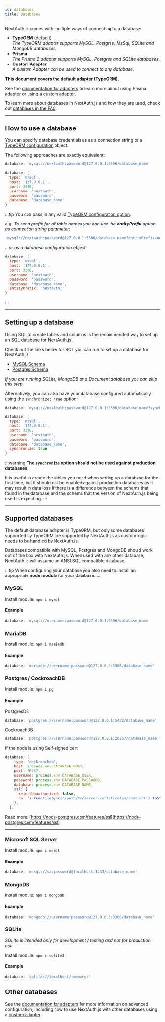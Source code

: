 ```yaml
---
id: databases
title: Databases
---
```


NextAuth.js comes with multiple ways of connecting to a database:

* **TypeORM** (default)<br/>
  _The TypeORM adapter supports MySQL, Postgres, MsSql, SQLite and MongoDB databases._
* **Prisma**<br/>
  _The Prisma 2 adapter supports MySQL, Postgres and SQLite databases._
* **Custom Adapter**<br/>
  _A custom Adapter can be used to connect to any database._

**This document covers the default adapter (TypeORM).**

See the [documentation for adapters](/schemas/adapters) to learn more about using Prisma adapter or using a custom adapter.

To learn more about databases in NextAuth.js and how they are used, check out [databases in the FAQ](/faq#databases).

---

## How to use a database

You can specify database credentials as as a connection string or a [TypeORM configuration](https://github.com/typeorm/typeorm/blob/master/docs/using-ormconfig.md) object.

The following approaches are exactly equivalent:

```js
database: 'mysql://nextauth:password@127.0.0.1:3306/database_name'
```

```js
database: {
  type: 'mysql',
  host: '127.0.0.1',
  port: 3306,
  username: 'nextauth',
  password: 'password',
  database: 'database_name'
}
```

:::tip
You can pass in any valid [TypeORM configuration option](https://github.com/typeorm/typeorm/blob/master/docs/using-ormconfig.md).

*e.g. To set a prefix for all table names you can use the **entityPrefix** option as connection string parameter:*

```js
'mysql://nextauth:password@127.0.0.1:3306/database_name?entityPrefix=nextauth_'
```

*…or as a database configuration object:*

```js
database: {
  type: 'mysql',
  host: '127.0.0.1',
  port: 3306,
  username: 'nextauth',
  password: 'password',
  database: 'database_name',
  entityPrefix: 'nextauth_'
}
```
:::

---

## Setting up a database

Using SQL to create tables and columns is the recommended way to set up an SQL database for NextAuth.js.

Check out the links below for SQL you can run to set up a database for NextAuth.js.

* [MySQL Schema](/schemas/mysql)
* [Postgres Schema](/schemas/postgres)

_If you are running SQLite, MongoDB or a Document database you can skip this step._

Alternatively, you can also have your database configured automatically using the `synchronize: true` option:

```js
database: 'mysql://nextauth:password@127.0.0.1:3306/database_name?synchronize=true'
```

```js
database: {
  type: 'mysql',
  host: '127.0.0.1',
  port: 3306,
  username: 'nextauth',
  password: 'password',
  database: 'database_name',
  synchronize: true
}
```

:::warning
**The `synchronize` option should not be used against production databases.**

It is useful to create the tables you need when setting up a database for the first time, but it should not be enabled against production databases as it may result in data loss if there is a difference between the schema that found in the database and the schema that the version of NextAuth.js being used is expecting.
:::

---

## Supported databases

The default database adapter is TypeORM, but only some databases supported by TypeORM are supported by NextAuth.js as custom logic needs to be handled by NextAuth.js.

Databases compatible with MySQL, Postgres and MongoDB should work out of the box with NextAuth.js. When used with any other database, NextAuth.js will assume an ANSI SQL compatible database.

:::tip
When configuring your database you also need to install an appropriate **node module** for your database.
:::

### MySQL

Install module:
`npm i mysql`

#### Example

```js
database: 'mysql://username:password@127.0.0.1:3306/database_name'
```

### MariaDB

Install module:
`npm i mariadb`

#### Example

```js
database: 'mariadb://username:password@127.0.0.1:3306/database_name'
```

### Postgres / CockroachDB

Install module:
`npm i pg`

#### Example

PostgresDB
```js
database: 'postgres://username:password@127.0.0.1:5432/database_name'
```

CockroachDB
```js
database: 'postgres://username:password@127.0.0.1:26257/database_name'
```

If the node is using Self-signed cert

```js
database: {
    type: "cockroachdb",
    host: process.env.DATABASE_HOST,
    port: 26257,
    username: process.env.DATABASE_USER,
    password: process.env.DATABASE_PASSWORD,
    database: process.env.DATABASE_NAME,
    ssl: {
      rejectUnauthorized: false,
      ca: fs.readFileSync('/path/to/server-certificates/root.crt').toString()
    },
  },
```

Read more: [https://node-postgres.com/features/ssl](https://node-postgres.com/features/ssl)

---

### Microsoft SQL Server

Install module:
`npm i mssql`

#### Example

```js
database: 'mssql://sa:password@localhost:1433/database_name'
```

### MongoDB

Install module:
`npm i mongodb`

#### Example

```js
database: 'mongodb://username:password@127.0.0.1:3306/database_name'
```

### SQLite

*SQLite is intended only for development / testing and not for production use.*

Install module:
`npm i sqlite3`

#### Example

```js
database: 'sqlite://localhost/:memory:'
```

## Other databases

See the [documentation for adapters](/schemas/adapters) for more information on advanced configuration, including how to use NextAuth.js with other databases using a [custom adapter](/tutorials/creating-a-database-adapter).
